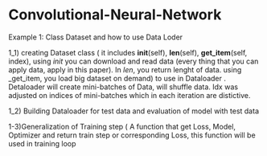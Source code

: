 # Convolutional-Neural-Network

 
 
 Example 1: Class Dataset and how to use Data Loder
 

   1_1) creating Dataset class ( it includes __init__(self), __len__(self), __get_item__(self, index), using _init_ you can download and read data (every thing that you can apply data, apply in this paper). In _len_, you return lenght of data.  using _get_item, you load big dataset on demand) to use in Dataloader . Detaloader will create mini-batches of Data, will shuffle data. Idx was adjusted on indices of mini-batches which in each iteration are distictive.

   1_2) Building Dataloader for test data and evaluation of model with test data
   
   1-3)Generalization of Training step ( A function that get Loss, Model, Optimizer and return train step or corresponding Loss, this function will be used in training loop


    
